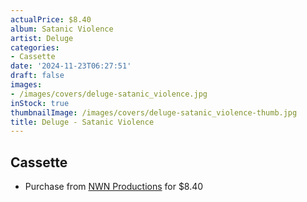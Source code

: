 ```yaml
---
actualPrice: $8.40
album: Satanic Violence
artist: Deluge
categories:
- Cassette
date: '2024-11-23T06:27:51'
draft: false
images:
- /images/covers/deluge-satanic_violence.jpg
inStock: true
thumbnailImage: /images/covers/deluge-satanic_violence-thumb.jpg
title: Deluge - Satanic Violence
---
```


## Cassette
* Purchase from [NWN Productions](http://shop.nwnprod.com/index.php?route=product/product&path=73&product_id=54426&sort=pd.name&order=ASC) for $8.40
